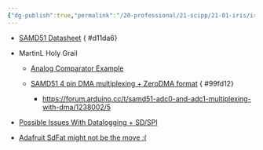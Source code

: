 ```yaml
---
{"dg-publish":true,"permalink":"/20-professional/21-scipp/21-01-iris/iris/resources/","noteIcon":"","created":"2024-08-24T12:11:50.402-07:00","updated":"2024-09-03T13:03:01.694-07:00"}
---
```



- [SAMD51 Datasheet](https://ww1.microchip.com/downloads/aemDocuments/documents/MCU32/ProductDocuments/DataSheets/SAM-D5x-E5x-Family-Data-Sheet-DS60001507.pdf)
{ #d11da6}

- MartinL Holy Grail
	- [Analog Comparator Example](https://forum.arduino.cc/t/samd51-multiplexer-read-issue/899610/10)
	- [SAMD51 4 pin DMA multiplexing + ZeroDMA format](https://forum.arduino.cc/t/samd51-adc0-and-adc1-multiplexing-with-dma/1238002/6)
{ #99fd12}

		- https://forum.arduino.cc/t/samd51-adc0-and-adc1-multiplexing-with-dma/1238002/5
- [Possible Issues With Datalogging + SD/SPI](https://github.com/greiman/SdFat/issues/483)
- [Adafruit SdFat might not be the move :(](https://github.com/greiman/SdFat/issues/434)